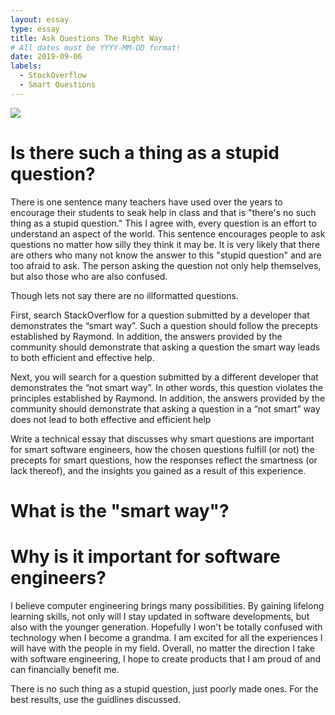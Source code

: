 ```yaml
---
layout: essay
type: essay
title: Ask Questions The Right Way
# All dates must be YYYY-MM-DD format!
date: 2019-09-06
labels:
  - StockOverflow
  - Smart Questions
---
```

<img class="ui image" src="{{ site.baseurl }}/images/smartQuestionMeme.png">

# Is there such a thing as a stupid question?
There is one sentence many teachers have used over the years to encourage their students to seak help in class and that is "there's no such thing as a stupid question." This I agree with, every question is an effort to understand an aspect of the world. This sentence encourages people to ask questions no matter how silly they think it may be. It is very likely that there are others who many not know the answer to this "stupid question" and are too afraid to ask. The person asking the question not only help themselves, but also those who are also confused.

Though lets not say there are no illformatted questions. 

First, search StackOverflow for a question submitted by a developer that demonstrates the “smart way”. Such a question should follow the precepts established by Raymond. In addition, the answers provided by the community should demonstrate that asking a question the smart way leads to both efficient and effective help.

Next, you will search for a question submitted by a different developer that demonstrates the “not smart way”. In other words, this question violates the principles established by Raymond. In addition, the answers provided by the community should demonstrate that asking a question in a “not smart” way does not lead to both effective and efficient help

Write a technical essay that discusses why smart questions are important for smart software engineers, how the chosen questions fulfill (or not) the precepts for smart questions, how the responses reflect the smartness (or lack thereof), and the insights you gained as a result of this experience.

# What is the "smart way"?

# Why is it important for software engineers?
I believe computer engineering brings many possibilities. By gaining lifelong learning skills, not only will I stay updated in software developments, but also with the younger generation. Hopefully I won't be totally confused with technology when I become a grandma. I am excited for all the experiences I will have with the people in my field. Overall, no matter the direction I take with software engineering, I hope to create products that I am proud of and can financially benefit me.

There is no such thing as a stupid question, just poorly made ones. For the best results, use the guidlines discussed.

